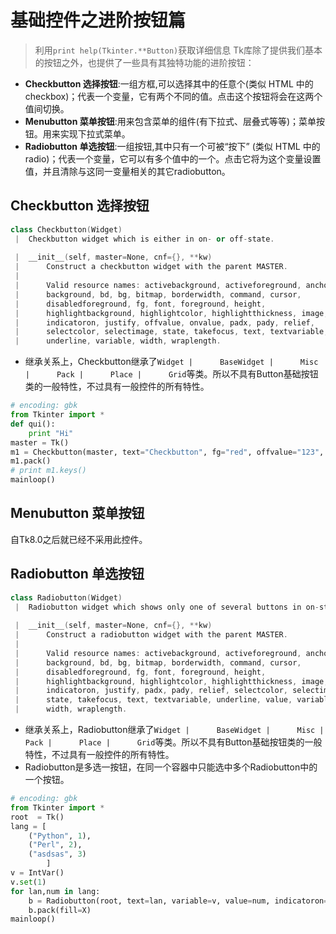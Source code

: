 # 基础控件之进阶按钮篇
>利用```print help(Tkinter.**Button)```获取详细信息
Tk库除了提供我们基本的按钮之外，也提供了一些具有其独特功能的进阶按钮：
* **Checkbutton 选择按钮**:一组方框,可以选择其中的任意个(类似 HTML 中的 checkbox)；代表一个变量，它有两个不同的值。点击这个按钮将会在这两个值间切换。
* **Menubutton 菜单按钮**:用来包含菜单的组件(有下拉式、层叠式等等)；菜单按钮。用来实现下拉式菜单。
* **Radiobutton 单选按钮**:一组按钮,其中只有一个可被“按下” (类似 HTML 中的 radio)；代表一个变量，它可以有多个值中的一个。点击它将为这个变量设置值，并且清除与这同一变量相关的其它radiobutton。

## Checkbutton 选择按钮
```C++
class Checkbutton(Widget)
 |  Checkbutton widget which is either in on- or off-state.
 
 |  __init__(self, master=None, cnf={}, **kw)
 |      Construct a checkbutton widget with the parent MASTER.
 |      
 |      Valid resource names: activebackground, activeforeground, anchor,
 |      background, bd, bg, bitmap, borderwidth, command, cursor,
 |      disabledforeground, fg, font, foreground, height,
 |      highlightbackground, highlightcolor, highlightthickness, image,
 |      indicatoron, justify, offvalue, onvalue, padx, pady, relief,
 |      selectcolor, selectimage, state, takefocus, text, textvariable,
 |      underline, variable, width, wraplength.
```
* 继承关系上，Checkbutton继承了```Widget
 |      BaseWidget
 |      Misc
 |      Pack
 |      Place
 |      Grid```等类。所以不具有Button基础按钮类的一般特性，不过具有一般控件的所有特性。
```Python
# encoding: gbk
from Tkinter import *
def qui():
    print "Hi"
master = Tk()
m1 = Checkbutton(master, text="Checkbutton", fg="red", offvalue="123", onvalue="456", command=qui)
m1.pack()
# print m1.keys()
mainloop()
```
## Menubutton 菜单按钮
自Tk8.0之后就已经不采用此控件。

## Radiobutton 单选按钮
```C++
class Radiobutton(Widget)
 |  Radiobutton widget which shows only one of several buttons in on-state.
 
 |  __init__(self, master=None, cnf={}, **kw)
 |      Construct a radiobutton widget with the parent MASTER.
 |      
 |      Valid resource names: activebackground, activeforeground, anchor,
 |      background, bd, bg, bitmap, borderwidth, command, cursor,
 |      disabledforeground, fg, font, foreground, height,
 |      highlightbackground, highlightcolor, highlightthickness, image,
 |      indicatoron, justify, padx, pady, relief, selectcolor, selectimage,
 |      state, takefocus, text, textvariable, underline, value, variable,
 |      width, wraplength.
```
* 继承关系上，Radiobutton继承了```Widget
 |      BaseWidget
 |      Misc
 |      Pack
 |      Place
 |      Grid```等类。所以不具有Button基础按钮类的一般特性，不过具有一般控件的所有特性。
* Radiobutton是多选一按钮，在同一个容器中只能选中多个Radiobutton中的一个按钮。
```Python
# encoding: gbk
from Tkinter import *
root  = Tk()
lang = [
    ("Python", 1),
    ("Perl", 2),
    ("asdsas", 3)
        ]
v = IntVar()
v.set(1)
for lan,num in lang:
    b = Radiobutton(root, text=lan, variable=v, value=num, indicatoron=False)
    b.pack(fill=X)
mainloop()
```
